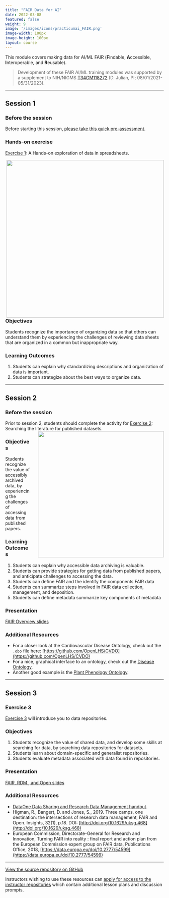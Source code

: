 ```yaml
---
title: "FAIR Data for AI"
date: 2022-03-08
featured: false
weight: 9
image: '/images/icons/practicumai_FAIR.png'
image-width: 100px
image-height: 100px
layout: course
---
```


This module covers making data for AI/ML FAIR (**F**indable, **A**ccessible, **I**nteroperable, and **R**eusable).

 > Development of these FAIR AI/ML training modules was supported by a supplement to NIH/NIGMS [T34GM118272](https://taggs.hhs.gov/Detail/AwardDetail?arg_AwardNum=T34GM118272&arg_ProgOfficeCode=127) (D. Julian, PI; 08/01/2021-05/31/2023).


<hr> 

## Session 1

### Before the session

Before starting this session, [please take this quick pre-assessment](https://ufl.qualtrics.com/jfe/form/SV_7aBxTBOI5K6ubNI).

### Hands-on exercise

[Exercise 1](/fair/FAIR_Exercise_1/): A Hands-on exploration of data in spreadsheets.

<a href='/fair/FAIR_Exercise_1/'><img src='/fair/images/np_Group_runners_Jacob_Lund_Photography_5QPlV0_free.jpg' align='right' width='500' style='padding: 0px 0px 0px 20px'></a>

### Objectives

Students recognize the importance of organizing data so that others can understand them by experiencing the challenges of reviewing data sheets that are organized in a common but inappropriate way.

### Learning Outcomes

1. Students can explain why standardizing descriptions and organization of data is important.
1. Students can strategize about the best ways to organize data.

<hr> 

## Session 2

### Before the session

Prior to session 2, students should complete the activity for [Exercise 2](/fair/FAIR_Exercise_2/): Searching the literature for published datasets.<a href='/fair/FAIR_Exercise_2/'><img src='/fair/images/fitness-tracker.png' align='right' width='400' style='padding: 0px 0px 0px 20px'></a>

### Objectives

Students recognize the value of accessibly archived data, by experiencing the challenges of accessing data from published papers.

### Learning Outcomes

1. Students can explain why accessible data archiving is valuable.
1. Students can provide strategies for getting data from published papers, and anticipate challenges to accessing the data.
1. Students can define FAIR and the identify the components FAIR data
1. Students can summarize steps involved in FAIR data collection, management, and deposition.
1. Students can define metadata summarize key components of metadata

### Presentation

[FAIR Overview slides](https://docs.google.com/presentation/d/1ikukDeyxKa4RCfpH0ehNa35lMbVNawwXaPA_XbGgaBs/edit?usp=sharing)

### Additional Resources

* For a closer look at the Cardiovascular Disease Ontology, check out the `.obo` file here: [https://github.com/OpenLHS/CVDO](https://github.com/OpenLHS/CVDO)
* For a nice, graphical interface to an ontology, check out the [Disease Ontology](https://disease-ontology.org/). 
* Another good example is the [Plant Phenology Ontology](https://www.ebi.ac.uk/ols/ontologies/ppo).

<hr> 

## Session 3

### Exercise 3

[Exercise 3](/fair/FAIR_Exercise_3/) will introduce you to data repositories.

### Objectives

1. Students recognize the value of shared data, and develop some skills at searching for data, by searching data repositories for datasets.
1. Students learn about domain-specific and generalist repositories.
1. Students evaluate metadata associated with data found in repositories.

### Presentation

[FAIR, RDM , and Open slides](https://docs.google.com/presentation/d/1YB07xuFdS2rzVshjzeFqU9qjh3OtFqUhG7OjzGKVGeQ/edit?usp=sharing)

### Additional Resources

* [DataOne Data Sharing and Research Data Management handout](/fair/handouts/L02_DataSharing_Handout.pdf).
* Higman, R., Bangert, D. and Jones, S., 2019. Three camps, one destination: the intersections of research data management, FAIR and Open. Insights, 32(1), p.18. DOI: [http://doi.org/10.1629/uksg.468](http://doi.org/10.1629/uksg.468)
* European Commission, Directorate-General for Research and Innovation, Turning FAIR into reality : final report and action plan from the European Commission expert group on FAIR data, Publications Office, 2018, [https://data.europa.eu/doi/10.2777/54599](https://data.europa.eu/doi/10.2777/54599)

<hr> 

[View the source repository on GitHub](https://github.com/PracticumAI/fair)

Instructors wishing to use these resources can [apply for access to the instructor repositories](/instructor_app/) which contain additional lesson plans and discussion prompts.
